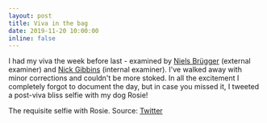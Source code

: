 ```yaml
---
layout: post
title: Viva in the bag
date: 2019-11-20 10:00:00
inline: false
---
```


I had my viva the week before last - examined by <a href="http://pure.au.dk/portal/en/persons/null(2814967c-56b1-4b7c-9599-50ff791909b7).html">Niels Brügger</a> (external examiner) and <a href="https://www.ecs.soton.ac.uk/people/nmg">Nick Gibbins</a> (internal examiner). I've walked away with minor corrections and couldn't be more stoked. In all the excitement I completely forgot to document the day, but in case you missed it, I tweeted a post-viva bliss selfie with my dog Rosie!

<div class="img_row">
    <img  src="{{ site.baseurl }}/assets/img/viva-bliss.png" alt="" title="Post-viva Bliss"/>
</div>
<div class="col three caption">
    The requisite selfie with Rosie. Source: <a href="https://twitter.com/jessogden/status/1192489038026100742">Twitter</a>
</div>
